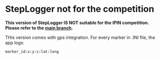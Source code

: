 # StepLogger not for the competition
**This version of StepLogger IS NOT suitable for the IPIN competition. Please refer to the [main branch]([https://github.com/wnlab-isti/steplogger]).**

THis version comes with gps integration. For every marker in .INI file, the app logs: 

`marker_id:x:y:z:lat:long`
